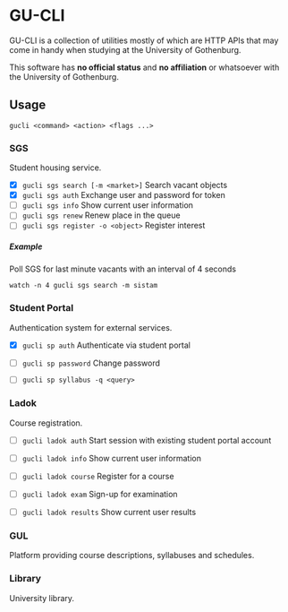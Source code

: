 # GU-CLI

GU-CLI is a collection of utilities mostly of which are HTTP APIs that may
come in handy when studying at the University of Gothenburg.

This software has **no official status** and **no affiliation** or whatsoever
with the University of Gothenburg.

## Usage

`gucli <command> <action> <flags ...>`


### SGS

Student housing service.

- [x] `gucli sgs search [-m <market>]` Search vacant objects
- [x] `gucli sgs auth` Exchange user and password for token
- [ ] `gucli sgs info` Show current user information
- [ ] `gucli sgs renew` Renew place in the queue
- [ ] `gucli sgs register -o <object>` Register interest

##### Example

Poll SGS for last minute vacants with an interval of 4 seconds

`watch -n 4 gucli sgs search -m sistam`


### Student Portal

Authentication system for external services.

- [x] `gucli sp auth` Authenticate via student portal
- [ ] `gucli sp password` Change password
- [ ] `gucli sp syllabus -q <query>`


### Ladok

Course registration.

- [ ] `gucli ladok auth` Start session with existing student portal account
- [ ] `gucli ladok info` Show current user information
- [ ] `gucli ladok course` Register for a course
- [ ] `gucli ladok exam` Sign-up for examination
- [ ] `gucli ladok results` Show current user results


### GUL

Platform providing course descriptions, syllabuses and schedules.


### Library

University library.
